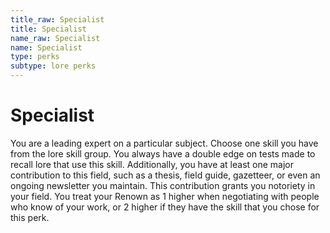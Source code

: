 ```yaml
---
title_raw: Specialist
title: Specialist
name_raw: Specialist
name: Specialist
type: perks
subtype: lore perks
---
```


# Specialist

You are a leading expert on a particular subject. Choose one skill you have from the lore skill group. You always have a double edge on tests made to recall lore that use this skill. Additionally, you have at least one major contribution to this field, such as a thesis, field guide, gazetteer, or even an ongoing newsletter you maintain. This contribution grants you notoriety in your field. You treat your Renown as 1 higher when negotiating with people who know of your work, or 2 higher if they have the skill that you chose for this perk.
